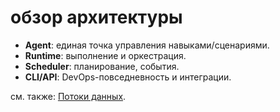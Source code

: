 # обзор архитектуры

- **Agent**: единая точка управления навыками/сценариями.
- **Runtime**: выполнение и оркестрация.
- **Scheduler**: планирование, события.
- **CLI/API**: DevOps-повседневность и интеграции.

см. также: [Потоки данных](dataflow.md).
